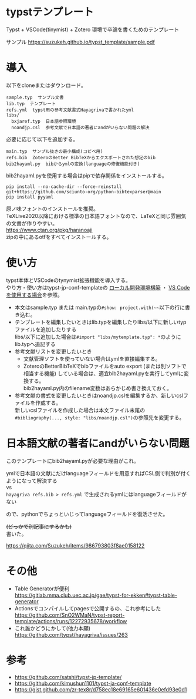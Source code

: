 # typstテンプレート
Typst + VSCode(tinymist) + Zotero 環境で卒論を書くためのテンプレート

サンプル https://suzukeh.github.io/typst_template/sample.pdf

# 導入
以下をcloneまたはダウンロード。
```
sample.typ  サンプル文書
lib.typ  テンプレート
refs.yml  typst用の参考文献書式Hayagrivaで書かれたyml
libs/
  bxjaref.typ  日本語参照環境
  noandjp.csl  参考文献で日本語の著者にandがいらない問題の解決
```

必要に応じて以下を追加する。
```
main.typ  サンプル抜きの最小構成(コピペ用)
refs.bib  ZoteroのBetter BibTeXからエクスポートされた想定のbib
bib2hayaml.py  bibからymlの変換(languageの修復機能付き)
```

bib2hayaml.pyを使用する場合はpipで依存関係をインストールする。
```
pip install --no-cache-dir --force-reinstall git+https://github.com/sciunto-org/python-bibtexparser@main
pip install pyyaml
```


原ノ味フォントのインストールを推奨。<br>
TeXLive2020以降における標準の日本語フォントなので、LaTeXと同じ雰囲気の文書が作りやすい。<br>
https://www.ctan.org/pkg/haranoaji <br>
zipの中にあるotfをすべてインストールする。

# 使い方
typst本体とVSCodeのtynymist拡張機能を導入する。<br>
やり方・使い方はtypst-jp-conf-templateの [ローカル開発環境構築](https://github.com/m20027/typst-jp-conf-template?tab=readme-ov-file#%E3%83%AD%E3%83%BC%E3%82%AB%E3%83%AB%E9%96%8B%E7%99%BA%E7%92%B0%E5%A2%83%E6%A7%8B%E7%AF%89) ・ [VS Code を使用する場合](https://github.com/m20027/typst-jp-conf-template?tab=readme-ov-file#vs-code-%E3%82%92%E4%BD%BF%E7%94%A8%E3%81%99%E3%82%8B%E5%A0%B4%E5%90%88)を参照。

* 本文はsample.typ または main.typの`#show: project.with(~~`以下の行に書き込む。
* テンプレートを編集したいときはlib.typを編集したりlibs/以下に新しいtypファイルを追加したりする<br>
  libs/以下に追加した場合は`#import "libs/mytemplate.typ": *`のようにlib.typへ追記する
* 参考文献リストを変更したいとき
  * 文献管理ソフトを使っていない場合はymlを直接編集する。
  * ZoteroのBetterBibTeXでbibファイルをauto export (または別ソフトで相当する機能) している場合は、適宜bib2hayaml.pyを実行してymlに変換する。<br>
    bib2hayaml.py内のfilename変数はあらかじめ書き換えておく。
* 参考文献の書式を変更したいときはnoandjp.cslを編集するか、新しいcslファイルを作成する。<br>
  新しいcslファイルを作成した場合は本文ファイル末尾の`#bibliography(..., style: "libs/noandjp.csl")`の参照先を変更する。

# 日本語文献の著者にandがいらない問題
このテンプレートにbib2hayaml.pyが必要な理由がこれ。

ymlで日本語の文献にだけlanguageフィールドを用意すればCSL側で判別が付くようになって解決する
<br>vs<br>
`hayagriva refs.bib > refs.yml` で生成されるymlにはlanguageフィールドがない

ので、pythonでちょっといじってlanguageフィールドを復活させた。

~~(どっかで別記事にするかも)~~<br>
書いた。

https://qiita.com/Suzukeh/items/986793803f8ae0158122

# その他
* Table Generatorが便利<br>
https://gitlab.mma.club.uec.ac.jp/gae/typst-for-ekken#typst-table-generator
* Actionsでコンパイルしてpagesで公開するの、これ参考にした<br>
  https://github.com/SnO2WMaN/typst-report-template/actions/runs/12272935678/workflow
* これ誰かどうにかして(他力本願)<br>
  https://github.com/typst/hayagriva/issues/263

# 参考

* https://github.com/satshi/typst-jp-template/
* https://github.com/kimushun1101/typst-ja-conf-template
* https://gist.github.com/zr-tex8r/d758ec18e69165e601436e0efd93e0d1
